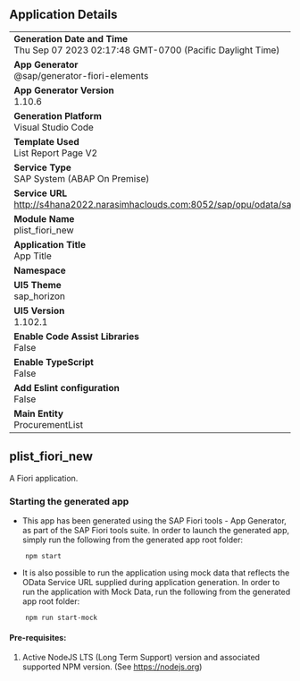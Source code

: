 ## Application Details
|               |
| ------------- |
|**Generation Date and Time**<br>Thu Sep 07 2023 02:17:48 GMT-0700 (Pacific Daylight Time)|
|**App Generator**<br>@sap/generator-fiori-elements|
|**App Generator Version**<br>1.10.6|
|**Generation Platform**<br>Visual Studio Code|
|**Template Used**<br>List Report Page V2|
|**Service Type**<br>SAP System (ABAP On Premise)|
|**Service URL**<br>http://s4hana2022.narasimhaclouds.com:8052/sap/opu/odata/sap/ZPLIST_TP_N_V2_UI
|**Module Name**<br>plist_fiori_new|
|**Application Title**<br>App Title|
|**Namespace**<br>|
|**UI5 Theme**<br>sap_horizon|
|**UI5 Version**<br>1.102.1|
|**Enable Code Assist Libraries**<br>False|
|**Enable TypeScript**<br>False|
|**Add Eslint configuration**<br>False|
|**Main Entity**<br>ProcurementList|

## plist_fiori_new

A Fiori application.

### Starting the generated app

-   This app has been generated using the SAP Fiori tools - App Generator, as part of the SAP Fiori tools suite.  In order to launch the generated app, simply run the following from the generated app root folder:

```
    npm start
```

- It is also possible to run the application using mock data that reflects the OData Service URL supplied during application generation.  In order to run the application with Mock Data, run the following from the generated app root folder:

```
    npm run start-mock
```

#### Pre-requisites:

1. Active NodeJS LTS (Long Term Support) version and associated supported NPM version.  (See https://nodejs.org)



